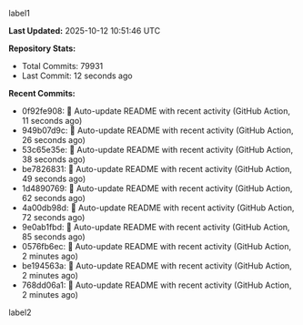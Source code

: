 
label1 
<!-- ACTIVITY_START -->
**Last Updated:** 2025-10-12 10:51:46 UTC

**Repository Stats:**
- Total Commits: 79931
- Last Commit: 12 seconds ago

**Recent Commits:**
- 0f92fe908: 🤖 Auto-update README with recent activity (GitHub Action, 11 seconds ago)
- 949b07d9c: 🤖 Auto-update README with recent activity (GitHub Action, 26 seconds ago)
- 53c65e35e: 🤖 Auto-update README with recent activity (GitHub Action, 38 seconds ago)
- be7826831: 🤖 Auto-update README with recent activity (GitHub Action, 49 seconds ago)
- 1d4890769: 🤖 Auto-update README with recent activity (GitHub Action, 62 seconds ago)
- 4a00db98d: 🤖 Auto-update README with recent activity (GitHub Action, 72 seconds ago)
- 9e0ab1fbd: 🤖 Auto-update README with recent activity (GitHub Action, 85 seconds ago)
- 0576fb6ec: 🤖 Auto-update README with recent activity (GitHub Action, 2 minutes ago)
- be194563a: 🤖 Auto-update README with recent activity (GitHub Action, 2 minutes ago)
- 768dd06a1: 🤖 Auto-update README with recent activity (GitHub Action, 2 minutes ago)
<!-- ACTIVITY_END -->

label2
